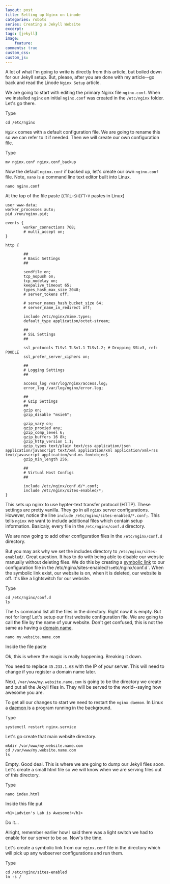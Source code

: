 ```yaml
---
layout: post
title: Setting up Nginx on Linode
categories: robots
series: Creating a Jekyll Website
excerpt:
tags: [jekyll]
image: 
    feature: 
comments: true
custom_css:
custom_js: 
---
```


A lot of what I'm going to write is directly from this article, but boiled down for our Jekyll setup.  But, please, after you are done with my article--go back and read the Linode `Nginx Setup` article.

We are going to start with editing the primary Nginx file `nginx.conf`.  When we installed `nginx` an initial `nginx.conf` was  created in the `/etc/nginx` folder.  Let's go there.

Type
```
cd /etc/nginx
```

`Nginx` comes with a default configuration file.  We are going to rename this so we can refer to it if needed.  Then we will create our own configuration file.

Type
```
mv nginx.conf nginx.conf_backup
```

Now the default `nginx.conf` if backed up, let's create our own `nginx.conf` file. Note, `nano` is a command line text editor built into Linux.

```
nano nginx.conf
```

At the top of the file paste (`CTRL+SHIFT+V` pastes in Linux)

```
user www-data;
worker_processes auto;
pid /run/nginx.pid;

events {
        worker_connections 768;
        # multi_accept on;
}

http {

        ##
        # Basic Settings
        ##

        sendfile on;
        tcp_nopush on;
        tcp_nodelay on;
        keepalive_timeout 65;
        types_hash_max_size 2048;
        # server_tokens off;

        # server_names_hash_bucket_size 64;
        # server_name_in_redirect off;

        include /etc/nginx/mime.types;
        default_type application/octet-stream;

        ##
        # SSL Settings
        ##

        ssl_protocols TLSv1 TLSv1.1 TLSv1.2; # Dropping SSLv3, ref: POODLE
        ssl_prefer_server_ciphers on;

        ##
        # Logging Settings
        ##

        access_log /var/log/nginx/access.log;
        error_log /var/log/nginx/error.log;

        ##
        # Gzip Settings
        ##
        gzip on;
        gzip_disable "msie6";

        gzip_vary on;
        gzip_proxied any;
        gzip_comp_level 6;
        gzip_buffers 16 8k;
        gzip_http_version 1.1;
        gzip_types text/plain text/css application/json application/javascript text/xml application/xml application/xml+rss text/javascript application/vnd.ms-fontobjec$
        gzip_min_length 256;

        ##
        # Virtual Host Configs
        ##

        include /etc/nginx/conf.d/*.conf;
        include /etc/nginx/sites-enabled/*;
}

```

This sets up nginx to use hypter-text transfer protocol (HTTP).  These settings are pretty vanilla.  They go in all `nginx` server configurations.  However, notice the line `include /etc/nginx/sites-enabled/*.conf;`.  This tells `nginx` we want to include additional files which contain setup information.  Basicaly, every file in the `/etc/nginx/conf.d` directory.

We are now going to add other configuration files in the `/etc/nginx/conf.d` directory.

But you may ask why we set the includes directory to `/etc/nginx/sites-enabled/`.  Great question.  It has to do with being able to disable our website manually without deleting files. We do this by creating a [symbolic link](https://kb.iu.edu/d/abbe) to our configuration file in the /etc/nginx/sites-enabled/` to `etc/nginx/conf.d`.  When the symbolic link exist, our website is on, when it is deleted, our website is off.  It's like a lightswitch for our website.  

Type
```
cd /etc/nginx/conf.d
ls
```

The `ls` command list all the files in the directory. Right now it is empty.  But not for long! Let's setup our first website configuration file.  We are going to call the file by the name of your website.  Don't get confused, this is not the same as having a [domain name](https://en.wikipedia.org/wiki/Domain_name).

```
nano my.website.name.com
```

Inside the file paste

Ok, this is where the magic is really happening.  Breaking it down.

You need to replace `45.233.1.68` with the IP of _your_ server.  This will need to change if you register a domain name later.

Next, `/var/www/my.website.name.com` is going to be the directory we create and put all the Jekyll files in.  They will be served to the world--saying how awesome you are.

To get all our changes to start we need to restart the `nginx daemon`.  In Linux a [daemon ](https://en.wikipedia.org/wiki/Daemon_(computing))is a program running in the background.

Type
```
systemctl restart nginx.service
```

Let's go create that main website directory.

```
mkdir /var/www/my.website.name.com
cd /var/www/my.website.name.com
ls
```
Empty.  Good deal.  This is where we are going to dump our Jekyll files soon.  Let's create a small html file so we will know when we are serving files out of this directory.

Type
```
nano index.html
```

Inside this file put
```
<h1>Ladvien's Lab is Awesome!</h1>
```
Do it...

Alright, remember earlier how I said there was a light switch we had to enable for our server to be `on`.  Now's the time.

Let's create a symbolic link from our `nginx.conf` file in the directory which will pick up any webserver configurations and run them.

Type
```
cd /etc/nginx/sites-enabled
ln -s /
```
